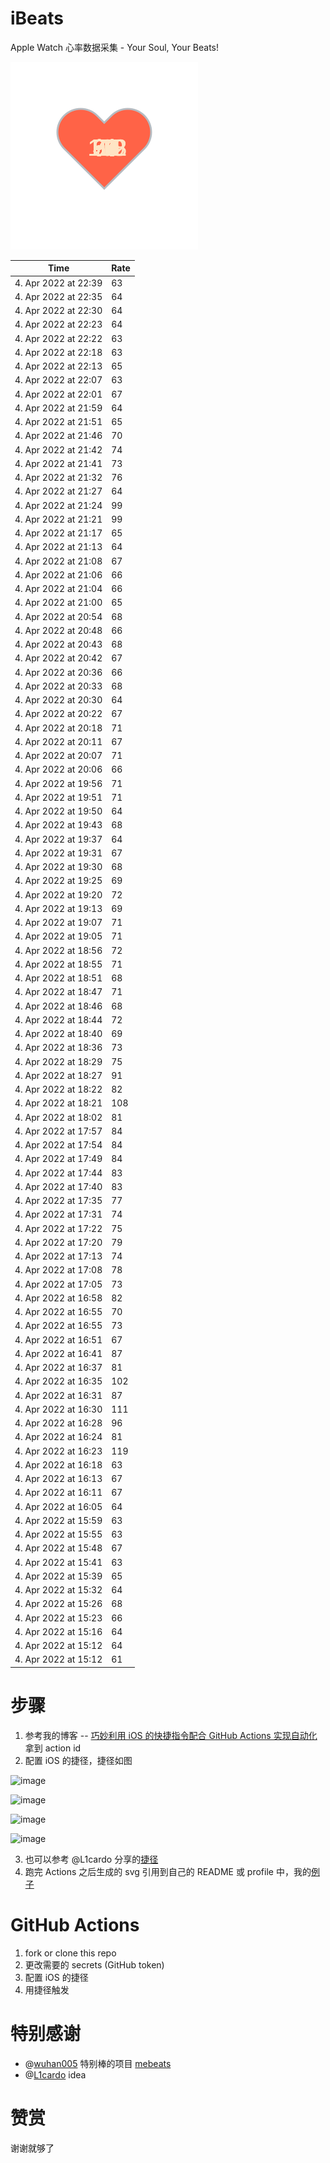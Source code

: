 # iBeats
Apple Watch 心率数据采集 - Your Soul, Your Beats!

![](./files/heart.svg)

<!--START_SECTION:my_heart_rate-->
| Time | Rate | 
 | ---- | ---- | 
| 4. Apr 2022 at 22:39 | 63 |
| 4. Apr 2022 at 22:35 | 64 |
| 4. Apr 2022 at 22:30 | 64 |
| 4. Apr 2022 at 22:23 | 64 |
| 4. Apr 2022 at 22:22 | 63 |
| 4. Apr 2022 at 22:18 | 63 |
| 4. Apr 2022 at 22:13 | 65 |
| 4. Apr 2022 at 22:07 | 63 |
| 4. Apr 2022 at 22:01 | 67 |
| 4. Apr 2022 at 21:59 | 64 |
| 4. Apr 2022 at 21:51 | 65 |
| 4. Apr 2022 at 21:46 | 70 |
| 4. Apr 2022 at 21:42 | 74 |
| 4. Apr 2022 at 21:41 | 73 |
| 4. Apr 2022 at 21:32 | 76 |
| 4. Apr 2022 at 21:27 | 64 |
| 4. Apr 2022 at 21:24 | 99 |
| 4. Apr 2022 at 21:21 | 99 |
| 4. Apr 2022 at 21:17 | 65 |
| 4. Apr 2022 at 21:13 | 64 |
| 4. Apr 2022 at 21:08 | 67 |
| 4. Apr 2022 at 21:06 | 66 |
| 4. Apr 2022 at 21:04 | 66 |
| 4. Apr 2022 at 21:00 | 65 |
| 4. Apr 2022 at 20:54 | 68 |
| 4. Apr 2022 at 20:48 | 66 |
| 4. Apr 2022 at 20:43 | 68 |
| 4. Apr 2022 at 20:42 | 67 |
| 4. Apr 2022 at 20:36 | 66 |
| 4. Apr 2022 at 20:33 | 68 |
| 4. Apr 2022 at 20:30 | 64 |
| 4. Apr 2022 at 20:22 | 67 |
| 4. Apr 2022 at 20:18 | 71 |
| 4. Apr 2022 at 20:11 | 67 |
| 4. Apr 2022 at 20:07 | 71 |
| 4. Apr 2022 at 20:06 | 66 |
| 4. Apr 2022 at 19:56 | 71 |
| 4. Apr 2022 at 19:51 | 71 |
| 4. Apr 2022 at 19:50 | 64 |
| 4. Apr 2022 at 19:43 | 68 |
| 4. Apr 2022 at 19:37 | 64 |
| 4. Apr 2022 at 19:31 | 67 |
| 4. Apr 2022 at 19:30 | 68 |
| 4. Apr 2022 at 19:25 | 69 |
| 4. Apr 2022 at 19:20 | 72 |
| 4. Apr 2022 at 19:13 | 69 |
| 4. Apr 2022 at 19:07 | 71 |
| 4. Apr 2022 at 19:05 | 71 |
| 4. Apr 2022 at 18:56 | 72 |
| 4. Apr 2022 at 18:55 | 71 |
| 4. Apr 2022 at 18:51 | 68 |
| 4. Apr 2022 at 18:47 | 71 |
| 4. Apr 2022 at 18:46 | 68 |
| 4. Apr 2022 at 18:44 | 72 |
| 4. Apr 2022 at 18:40 | 69 |
| 4. Apr 2022 at 18:36 | 73 |
| 4. Apr 2022 at 18:29 | 75 |
| 4. Apr 2022 at 18:27 | 91 |
| 4. Apr 2022 at 18:22 | 82 |
| 4. Apr 2022 at 18:21 | 108 |
| 4. Apr 2022 at 18:02 | 81 |
| 4. Apr 2022 at 17:57 | 84 |
| 4. Apr 2022 at 17:54 | 84 |
| 4. Apr 2022 at 17:49 | 84 |
| 4. Apr 2022 at 17:44 | 83 |
| 4. Apr 2022 at 17:40 | 83 |
| 4. Apr 2022 at 17:35 | 77 |
| 4. Apr 2022 at 17:31 | 74 |
| 4. Apr 2022 at 17:22 | 75 |
| 4. Apr 2022 at 17:20 | 79 |
| 4. Apr 2022 at 17:13 | 74 |
| 4. Apr 2022 at 17:08 | 78 |
| 4. Apr 2022 at 17:05 | 73 |
| 4. Apr 2022 at 16:58 | 82 |
| 4. Apr 2022 at 16:55 | 70 |
| 4. Apr 2022 at 16:55 | 73 |
| 4. Apr 2022 at 16:51 | 67 |
| 4. Apr 2022 at 16:41 | 87 |
| 4. Apr 2022 at 16:37 | 81 |
| 4. Apr 2022 at 16:35 | 102 |
| 4. Apr 2022 at 16:31 | 87 |
| 4. Apr 2022 at 16:30 | 111 |
| 4. Apr 2022 at 16:28 | 96 |
| 4. Apr 2022 at 16:24 | 81 |
| 4. Apr 2022 at 16:23 | 119 |
| 4. Apr 2022 at 16:18 | 63 |
| 4. Apr 2022 at 16:13 | 67 |
| 4. Apr 2022 at 16:11 | 67 |
| 4. Apr 2022 at 16:05 | 64 |
| 4. Apr 2022 at 15:59 | 63 |
| 4. Apr 2022 at 15:55 | 63 |
| 4. Apr 2022 at 15:48 | 67 |
| 4. Apr 2022 at 15:41 | 63 |
| 4. Apr 2022 at 15:39 | 65 |
| 4. Apr 2022 at 15:32 | 64 |
| 4. Apr 2022 at 15:26 | 68 |
| 4. Apr 2022 at 15:23 | 66 |
| 4. Apr 2022 at 15:16 | 64 |
| 4. Apr 2022 at 15:12 | 64 |
| 4. Apr 2022 at 15:12 | 61 |

<!--END_SECTION:my_heart_rate-->

# 步骤
1. 参考我的博客 -- [巧妙利用 iOS 的快捷指令配合 GitHub Actions 实现自动化](https://github.com/yihong0618/gitblog/issues/198) 拿到 action id
2. 配置 iOS 的捷径，捷径如图

![image](https://user-images.githubusercontent.com/15976103/122154218-0db0b480-ce97-11eb-93bb-5aec07c558dc.png)

![image](https://user-images.githubusercontent.com/15976103/122154236-186b4980-ce97-11eb-8e4b-70551a0391ae.png)

![image](https://user-images.githubusercontent.com/15976103/122154268-2d47dd00-ce97-11eb-902e-3acf292265a9.png)

![image](https://user-images.githubusercontent.com/15976103/122174055-fa144680-ceb4-11eb-9be2-3eb83cd516f7.png)

3. 也可以参考 @L1cardo 分享的[捷径](https://www.icloud.com/shortcuts/6ab6047b459c41ad822ad6b94b1c03d4)
4. 跑完 Actions 之后生成的 svg 引用到自己的 README 或 profile 中，我的[例子](https://github.com/yihong0618) 

# GitHub Actions

1. fork or clone this repo
2. 更改需要的 secrets (GitHub token)
3. 配置 iOS 的捷径
4. 用捷径触发

# 特别感谢
- @[wuhan005](https://github.com/wuhan005) 特别棒的项目 [mebeats](https://github.com/wuhan005/mebeats)
- @[L1cardo](https://github.com/L1cardo) idea

# 赞赏
谢谢就够了
